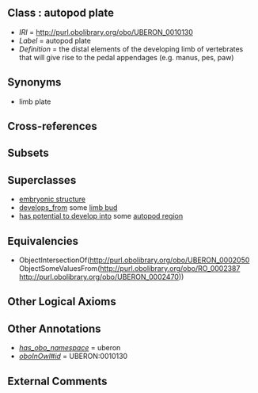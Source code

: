 
## Class : autopod plate

 * *IRI* = http://purl.obolibrary.org/obo/UBERON_0010130
 * *Label* = autopod plate
 * *Definition* = the distal elements of the developing limb of vertebrates that will give rise to the pedal appendages (e.g. manus, pes, paw)

## Synonyms

 * limb plate

## Cross-references


## Subsets


## Superclasses

 * [embryonic structure](../../UBERON/50/UBERON_0002050.md)
 * [develops_from](../../RO/02/RO_0002202.md) some [limb bud](../../UBERON/47/UBERON_0004347.md)
 * [has potential to develop into](../../RO/87/RO_0002387.md) some [autopod region](../../UBERON/70/UBERON_0002470.md)

## Equivalencies

 * ObjectIntersectionOf(<http://purl.obolibrary.org/obo/UBERON_0002050> ObjectSomeValuesFrom(<http://purl.obolibrary.org/obo/RO_0002387> <http://purl.obolibrary.org/obo/UBERON_0002470>))

## Other Logical Axioms


## Other Annotations

 * *[has_obo_namespace](../../ce/oboInOwl#hasOBONamespace.md)* = uberon
 * *[oboInOwl#id](../../id/oboInOwl#id.md)* = UBERON:0010130

## External Comments

